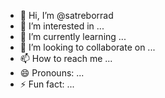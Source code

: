 - 👋 Hi, I’m @satreborrad
- 👀 I’m interested in ...
- 🌱 I’m currently learning ...
- 💞️ I’m looking to collaborate on ...
- 📫 How to reach me ...
- 😄 Pronouns: ...
- ⚡ Fun fact: ...

<!---
satreborrad/satreborrad is a ✨ special ✨ repository because its `README.md` (this file) appears on your GitHub profile.
You can click the Preview link to take a look at your changes.
--->
